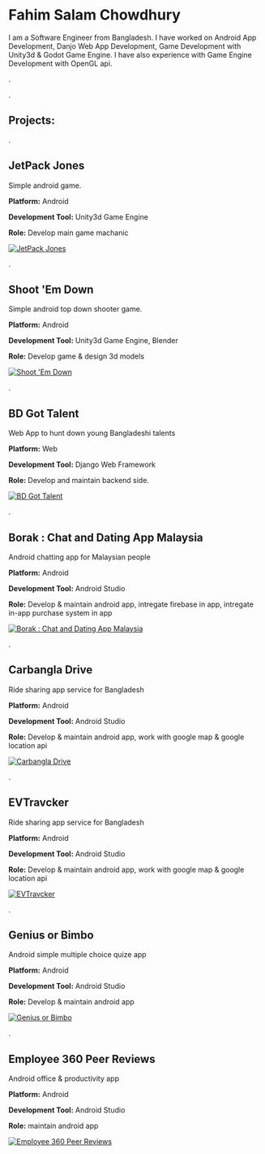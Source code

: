 # Fahim Salam Chowdhury

I am a Software Engineer from Bangladesh. I have worked on Android App Development, Danjo Web App Development, Game Development with Unity3d & Godot Game Engine. I have also experience with Game Engine Development with OpenGL api.

.

.

## Projects:

.


JetPack Jones
-------------

Simple android game.

**Platform:** Android

**Development Tool:** Unity3d Game Engine

**Role:** Develop main game machanic

[![JetPack Jones](https://lh3.googleusercontent.com/MRYE_0RFtCfx1afO9N1yWfcQf-e0MIMBsBclKUExb_oYKwmk2bq1z3SM_8993rgHyA=s180)](https://play.google.com/store/apps/details?id=com.evwwa.JetPackJones "JetPack Jones")

.

Shoot 'Em Down
--------------

Simple android top down shooter game.

**Platform:** Android

**Development Tool:** Unity3d Game Engine, Blender

**Role:** Develop game & design 3d models

[![Shoot 'Em Down](https://lh3.googleusercontent.com/l6oSPBvh4h2sBjonT78oMneQ3SZrmfsBkz1JfCsYn9b_X53O1f_Pacm7cbIN63ShSupV=s180)](https://play.google.com/store/apps/details?id=com.astro_monkey.shoot_em_down "Shoot 'Em Down")

.


BD Got Talent
-------------

Web App to hunt down young Bangladeshi talents

**Platform:** Web

**Development Tool:** Django Web Framework

**Role:** Develop and maintain backend side.

[![BD Got Talent](https://i.postimg.cc/mDwyrnJV/Logo2.png)](https://www.bdgottalent.com/ "BDGotTalent")

.

Borak : Chat and Dating App Malaysia
------------------------------------ 

Android chatting app for Malaysian people

**Platform:** Android

**Development Tool:** Android Studio

**Role:** Develop & maintain android app, intregate firebase in app, intregate in-app purchase system in app

[![Borak : Chat and Dating App Malaysia](https://lh3.googleusercontent.com/5KB2nLXOtSPAQM5_2Lmc7s70NgTucSnWo3rZf6A_Nwj9mardaMQLh4b9Zae--JPmS9o=s180)](https://play.google.com/store/apps/details?id=com.frenclub.borak "Borak : Chat and Dating App Malaysia")

.

Carbangla Drive
---------------

Ride sharing app service for Bangladesh

**Platform:** Android

**Development Tool:** Android Studio

**Role:** Develop & maintain android app, work with google map & google location api

[![Carbangla Drive](https://lh3.googleusercontent.com/JS_wKLqj34uOOh2ncjc-67HR6E76ZnYs2AxEyJiCe9vlNzObxkKX_DJz4XljVo4P-E4=s180)](https://play.google.com/store/apps/details?id=com.carbangla.drive "Carbangla Drive")

.

EVTravcker
-----------

Ride sharing app service for Bangladesh

**Platform:** Android

**Development Tool:** Android Studio

**Role:** Develop & maintain android app, work with google map & google location api

[![EVTravcker](https://lh3.googleusercontent.com/WT3YWf8tspGnVUJhFdSuKZE_ZEWEgA144bKLrkchJBK7bJhDvjIJGTlhOVRAVlyua3ri=s180)](https://play.google.com/store/apps/details?id=com.evwwa.evtracker "EVTravcker")

.

Genius or Bimbo
--------------- 

Android simple multiple choice quize app

**Platform:** Android

**Development Tool:** Android Studio

**Role:** Develop & maintain android app

[![Genius or Bimbo](https://lh3.googleusercontent.com/7nK70Ium4PJCGhTk1Q2AdcZDv5wDUs7QxZ4jqbtp8TwPDG_1ddOLBpwY06yQozRDdf8=s180)](https://play.google.com/store/apps/details?id=com.cheesecake.fahim.geniusorbimbo "Genius or Bimbo")

.

Employee 360 Peer Reviews
-------------------------

Android office & productivity app

**Platform:** Android

**Development Tool:** Android Studio

**Role:** maintain android app

[![Employee 360 Peer Reviews](https://lh3.googleusercontent.com/kiLOtoLcAaCtjh8mj9yluh8HsbN1eS6uBf5b7OzfrIsaovA8jWCJIq-wgfA41chS5A=s180)](https://play.google.com/store/apps/details?id=com.foovii.apraise "Employee 360 Peer Reviews")
